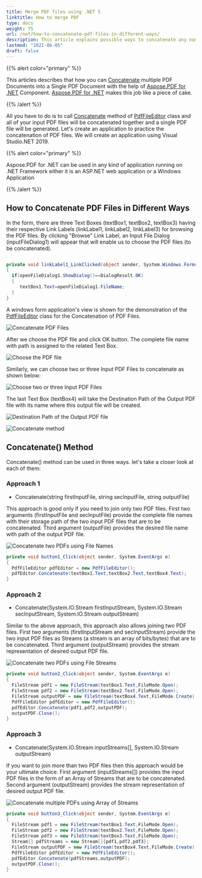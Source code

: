 ```yaml
---
title: Merge PDF files using .NET 5 
linktitle: How to merge PDF
type: docs
weight: 75
url: /net/how-to-concatenate-pdf-files-in-different-ways/
description: This article explains possible ways to concatenate any number of existing PDF files into a Single PDF file.
lastmod: "2021-06-05"
draft: false
---
```


{{% alert color="primary" %}}

This articles describes that how you can [Concatenate](https://apireference.aspose.com/pdf/net/aspose.pdf.facades/pdffileeditor/methods/concatenate/index) multiple PDF Documents into a Single PDF Document with the help of [Aspose.PDF for .NET](/pdf/net/) Component. [Aspose.PDF for .NET](/pdf/net/) makes this job like a piece of cake.

{{% /alert %}}

All you have to do is to call [Concatenate](https://apireference.aspose.com/pdf/net/aspose.pdf.facades/pdffileeditor/methods/concatenate/index) method of [PdfFileEditor](https://apireference.aspose.com/pdf/net/aspose.pdf.facades/pdffileeditor) class and all of your input PDF files will be concatenated together and a single PDF file will be generated. Let's create an application to practice the concatenation of PDF files. We will create an application using Visual Studio.NET 2019.

{{% alert color="primary" %}}

Aspose.PDF for .NET can be used in any kind of application running on .NET Framework either it is an ASP.NET web application or a Windows Application

{{% /alert %}}

## How to Concatenate PDF Files in Different Ways

In the form, there are three Text Boxes (textBox1, textBox2, textBox3) having their respective Link Labels (linkLabel1, linkLabel2, linkLabel3) for browsing the PDF files. By clicking "Browse" Link Label, an Input File Dialog (inputFileDialog1) will appear that will enable us to choose the PDF files (to be concatenated).

```csharp

private void linkLabel1_LinkClicked(object sender, System.Windows.Forms.LinkLabelLinkClickedEventArgs e)
{
  if(openFileDialog1.ShowDialog()==DialogResult.OK)
  {
     textBox1.Text=openFileDialog1.FileName;
  }
}
```

A windows form application's view is shown for the demonstration of the [PdfFileEditor](https://apireference.aspose.com/pdf/net/aspose.pdf.facades/pdffileeditor) class for the Concatenation of PDF Files.

![Concatenate PDF Files](how-to-concatenate-pdf-files-in-different-ways_1.png)

After we choose the PDF file and click OK button. The complete file name with path is assigned to the related Text Box.

![Choose the PDF file](how-to-concatenate-pdf-files-in-different-ways_2.png)

Similarly, we can choose two or three Input PDF Files to concatenate as shown below:

![Choose two or three Input PDF Files](how-to-concatenate-pdf-files-in-different-ways_3.png)

The last Text Box (textBox4) will take the Destination Path of the Output PDF file with its name where this output file will be created.

![Destination Path of the Output PDF file](how-to-concatenate-pdf-files-in-different-ways_4.png)

![Concatenate method](how-to-concatenate-pdf-files-in-different-ways_5.png)

## Concatenate() Method

Concatenate() method can be used in three ways. let's take a closer look at each of them:

### Approach 1

- Concatenate(string firstInputFile, string secInputFile, string outputFile)

This approach is good only if you need to join only two PDF files. First two arguments (firstInputFile and secInputFile) provide the complete file names with their storage path of the two input PDF files that are to be concatenated. Third argument (outputFile) provides the desired file name with path of the output PDF file.

![Concatenate two PDFs using File Names](how-to-concatenate-pdf-files-in-different-ways_6.png)

```csharp
private void button1_Click(object sender, System.EventArgs e)
{
  PdfFileEditor pdfEditor = new PdfFileEditor();
  pdfEditor.Concatenate(textBox1.Text,textBox2.Text,textBox4.Text);
}
```

### Approach 2

- Concatenate(System.IO.Stream firstInputStream, System.IO.Stream secInputStream, System.IO.Stream outputStream)

Similar to the above approach, this approach also allows joining two PDF files. First two arguments (firstInputStream and secInputStream) provide the two input PDF files as Streams (a stream is an array of bits/bytes) that are to be concatenated. Third argument (outputStream) provides the stream representation of desired output PDF file.

![Concatenate two PDFs using File Streams](how-to-concatenate-pdf-files-in-different-ways_7.png)

```csharp
private void button2_Click(object sender, System.EventArgs e)
{
  FileStream pdf1 = new FileStream(textBox1.Text,FileMode.Open);
  FileStream pdf2 = new FileStream(textBox2.Text,FileMode.Open);
  FileStream outputPDF = new FileStream(textBox4.Text,FileMode.Create);
  PdfFileEditor pdfEditor = new PdfFileEditor();
  pdfEditor.Concatenate(pdf1,pdf2,outputPDF);
  outputPDF.Close();
}
```

### Approach 3

- Concatenate(System.IO.Stream inputStreams[], System.IO.Stream outputStream)

If you want to join more than two PDF files then this approach would be your ultimate choice. First argument (inputStreams[]) provides the input PDF files in the form of an Array of Streams that are to be concatenated. Second argument (outputStream) provides the stream representation of desired output PDF file.

![Concatenate multiple PDFs using Array of Streams](how-to-concatenate-pdf-files-in-different-ways_8.png)

```csharp
private void button3_Click(object sender, System.EventArgs e)
{
  FileStream pdf1 = new FileStream(textBox1.Text,FileMode.Open);
  FileStream pdf2 = new FileStream(textBox2.Text,FileMode.Open);
  FileStream pdf3 = new FileStream(textBox3.Text,FileMode.Open);
  Stream[] pdfStreams = new Stream[]{pdf1,pdf2,pdf3};
  FileStream outputPDF = new FileStream(textBox4.Text,FileMode.Create);
  PdfFileEditor pdfEditor = new PdfFileEditor();
  pdfEditor.Concatenate(pdfStreams,outputPDF);
  outputPDF.Close();
}
```
